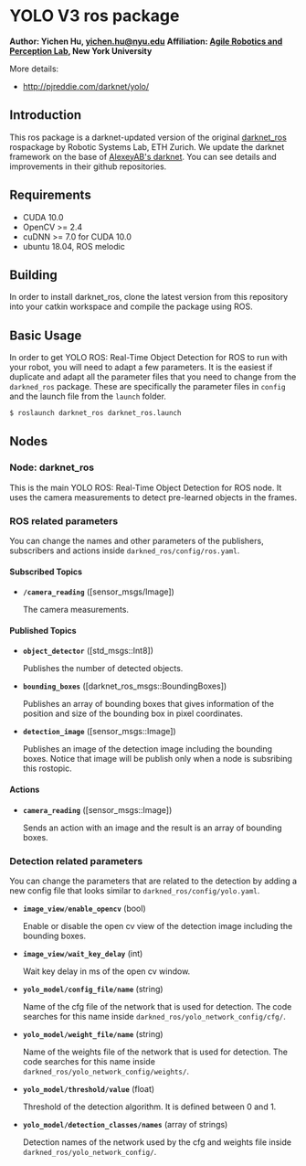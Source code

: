 # YOLO V3 ros package

**Author: Yichen Hu, yichen.hu@nyu.edu**
**Affiliation: [Agile Robotics and Perception Lab](https://wp.nyu.edu/arpl/), New York University**

More details: 
- http://pjreddie.com/darknet/yolo/

## Introduction

This ros package is a darknet-updated version of the original [darknet_ros](https://github.com/leggedrobotics/darknet_ros) rospackage by Robotic Systems Lab, ETH Zurich. We update the darknet framework on the base of [AlexeyAB's darknet](https://github.com/AlexeyAB/darknet). You can see details and improvements in their github repositories.

## Requirements
- CUDA 10.0
- OpenCV >= 2.4
- cuDNN >= 7.0 for CUDA 10.0
- ubuntu 18.04, ROS melodic

## Building
In order to install darknet_ros, clone the latest version from this repository into your catkin workspace and compile the package using ROS.

## Basic Usage
In order to get YOLO ROS: Real-Time Object Detection for ROS to run with your robot, you will need to adapt a few parameters. It is the easiest if duplicate and adapt all the parameter files that you need to change from the `darkned_ros` package. These are specifically the parameter files in `config` and the launch file from the `launch` folder.
```sh
$ roslaunch darknet_ros darknet_ros.launch
```

## Nodes

### Node: darknet_ros

This is the main YOLO ROS: Real-Time Object Detection for ROS node. It uses the camera measurements to detect pre-learned objects in the frames.

### ROS related parameters

You can change the names and other parameters of the publishers, subscribers and actions inside `darkned_ros/config/ros.yaml`.

#### Subscribed Topics

* **`/camera_reading`** ([sensor_msgs/Image])

    The camera measurements.

#### Published Topics

* **`object_detector`** ([std_msgs::Int8])

    Publishes the number of detected objects.

* **`bounding_boxes`** ([darknet_ros_msgs::BoundingBoxes])

    Publishes an array of bounding boxes that gives information of the position and size of the bounding box in pixel coordinates.

* **`detection_image`** ([sensor_msgs::Image])

    Publishes an image of the detection image including the bounding boxes. Notice that image will be publish only when a node is subsribing this rostopic.

#### Actions

* **`camera_reading`** ([sensor_msgs::Image])

    Sends an action with an image and the result is an array of bounding boxes.

### Detection related parameters

You can change the parameters that are related to the detection by adding a new config file that looks similar to `darkned_ros/config/yolo.yaml`.

* **`image_view/enable_opencv`** (bool)

    Enable or disable the open cv view of the detection image including the bounding boxes.

* **`image_view/wait_key_delay`** (int)

    Wait key delay in ms of the open cv window.

* **`yolo_model/config_file/name`** (string)

    Name of the cfg file of the network that is used for detection. The code searches for this name inside `darkned_ros/yolo_network_config/cfg/`.

* **`yolo_model/weight_file/name`** (string)

    Name of the weights file of the network that is used for detection. The code searches for this name inside `darkned_ros/yolo_network_config/weights/`.

* **`yolo_model/threshold/value`** (float)

    Threshold of the detection algorithm. It is defined between 0 and 1.

* **`yolo_model/detection_classes/names`** (array of strings)

    Detection names of the network used by the cfg and weights file inside `darkned_ros/yolo_network_config/`.